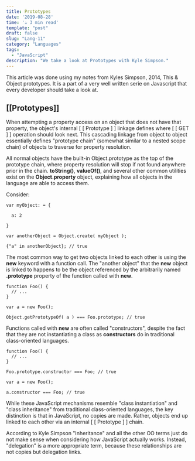 ```yaml
---
title: Prototypes
date: '2019-08-28'
time: '☕️ 3 min read'
template: "post"
draft: false
slug: "Lang-11"
category: "Languages"
tags:
  - "JavaScript"
description: "We take a look at Prototypes with Kyle Simpson."
---
```


This article was done using my notes from Kyles Simpson, 2014, This & Object prototypes. It is a part of a very well written serie on Javascript that every developer should take a look at.

## [[Prototypes]]

When attempting a property access on an object that does not have that property, the object's internal [ [ Prototype ] ] linkage defines where [ [ GET ] ] operation should look next. This cascading linkage from object to object essentially defines "prototype chain" (somewhat similar to a nested scope chain) of objects to traverse for property resolution.

All normal objects have the built-in Object.prototype as the top of the prototype chain, where property resolution will stop if not found anywhere prior in the chain. **toString()**, **valueOf()**, and several other common utilities exist on the **Object.property** object, explaining how all objects in the language are able to access them.

Consider:

```
var myObject: = {

  a: 2

}

var anotherObject = Object.create( myObject );

{"a" in anotherObject}; // true

```

The most common way to get two objects linked to each other is using the **new** keyword with a function call. The "another object" that the **new** object is linked to happens to be the object referenced by the arbitrarily named **.prototype** property of the function called with **new**.

```
function Foo() {
  // ...
}

var a = new Foo();

Object.getPrototypeOf( a ) === Foo.prototype; // true

```

Functions called with **new** are often called "constructors", despite the fact that they are not instantiating a class as **constructors** do in traditional class-oriented languages.

```
function Foo() {
  // ...
}

Foo.prototype.constructor === Foo; // true

var a = new Foo();

a.constructor === Foo; // true

```

While these JavaScript mechanisms resemble "class instantiation" and "class inheritance" from traditional class-oriented languages, the key distinction is that in JavaScript, no copies are made. Rather, objects end up linked to each other via an internal [ [ Prototype ] ] chain.

According to Kyle Simpson "Inheritance" and all the other OO terms just do not make sense when considering how JavaScript actually works. Instead, "delegation" is a more appropriate term, because these relationships are not copies but delegation links.
